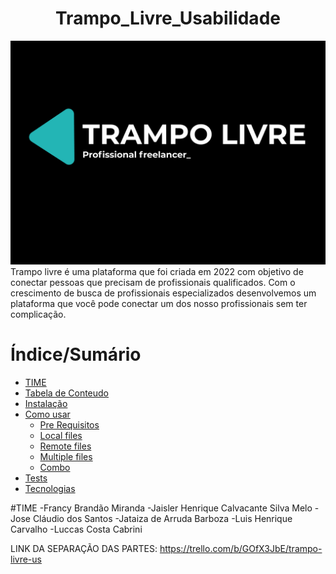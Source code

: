 <h1 align="center">Trampo_Livre_Usabilidade</h1>
<img src="Trampo Livre.png">
Trampo livre é uma plataforma que foi criada em 2022 com objetivo de conectar pessoas que precisam de profissionais qualificados. Com o crescimento de busca de profissionais especializados desenvolvemos um plataforma que você pode conectar um dos nosso profissionais sem ter complicação.

Índice/Sumário
=================
<!--ts-->
   * [TIME](#TIME)
   * [Tabela de Conteudo](#tabela-de-conteudo)
   * [Instalação](#instalacao)
   * [Como usar](#como-usar)
      * [Pre Requisitos](#pre-requisitos)
      * [Local files](#local-files)
      * [Remote files](#remote-files)
      * [Multiple files](#multiple-files)
      * [Combo](#combo)
   * [Tests](#testes)
   * [Tecnologias](#tecnologias)
<!--te-->

#TIME
-Francy Brandão Miranda
-Jaisler Henrique Calvacante Silva Melo
-Jose Cláudio dos Santos
-Jataiza de Arruda Barboza
-Luis Henrique Carvalho
-Luccas Costa Cabrini


LINK DA SEPARAÇÃO DAS PARTES:
https://trello.com/b/GOfX3JbE/trampo-livre-us


